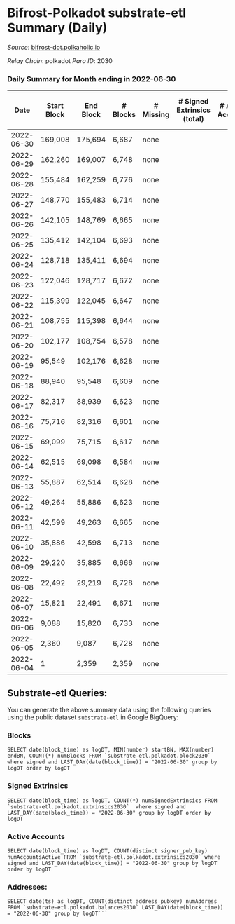 # Bifrost-Polkadot substrate-etl Summary (Daily)

_Source_: [bifrost-dot.polkaholic.io](https://bifrost-dot.polkaholic.io)

*Relay Chain*: polkadot
*Para ID*: 2030



### Daily Summary for Month ending in 2022-06-30


| Date | Start Block | End Block | # Blocks | # Missing | # Signed Extrinsics (total) | # Active Accounts | # Addresses with Balances | # Events | # Transfers | # XCM Transfers In | # XCM Transfers Out |
| ---- | ----------- | --------- | -------- | --------- | --------------------------- | ----------------- | ------------------------- | -------- | ----------- | ------------------ | ------------------- |
| 2022-06-30 | 169,008 | 175,694 | 6,687 | none |  |  | 6 | 13,381 |   |   |   |
| 2022-06-29 | 162,260 | 169,007 | 6,748 | none |  |  | 6 | 13,499 |   |   |   |
| 2022-06-28 | 155,484 | 162,259 | 6,776 | none |  |  | 6 | 13,556 |   |   |   |
| 2022-06-27 | 148,770 | 155,483 | 6,714 | none |  |  | 6 | 13,432 |   |   |   |
| 2022-06-26 | 142,105 | 148,769 | 6,665 | none |  |  | 6 | 13,334 |   |   |   |
| 2022-06-25 | 135,412 | 142,104 | 6,693 | none |  |  | 6 | 13,389 |   |   |   |
| 2022-06-24 | 128,718 | 135,411 | 6,694 | none |  |  | 6 | 13,395 |   |   |   |
| 2022-06-23 | 122,046 | 128,717 | 6,672 | none |  |  | 6 | 13,348 |   |   |   |
| 2022-06-22 | 115,399 | 122,045 | 6,647 | none |  |  | 6 | 13,297 |   |   |   |
| 2022-06-21 | 108,755 | 115,398 | 6,644 | none |  |  | 6 | 13,292 |   |   |   |
| 2022-06-20 | 102,177 | 108,754 | 6,578 | none |  |  | 6 | 13,160 |   |   |   |
| 2022-06-19 | 95,549 | 102,176 | 6,628 | none |  |  | 6 | 13,259 |   |   |   |
| 2022-06-18 | 88,940 | 95,548 | 6,609 | none |  |  | 6 | 13,222 |   |   |   |
| 2022-06-17 | 82,317 | 88,939 | 6,623 | none |  |  | 6 | 13,253 |   |   |   |
| 2022-06-16 | 75,716 | 82,316 | 6,601 | none |  |  | 6 | 13,205 |   |   |   |
| 2022-06-15 | 69,099 | 75,715 | 6,617 | none |  |  | 6 | 13,238 |   |   |   |
| 2022-06-14 | 62,515 | 69,098 | 6,584 | none |  |  | 6 | 13,172 |   |   |   |
| 2022-06-13 | 55,887 | 62,514 | 6,628 | none |  |  | 6 | 13,259 |   |   |   |
| 2022-06-12 | 49,264 | 55,886 | 6,623 | none |  |  | 6 | 13,250 |   |   |   |
| 2022-06-11 | 42,599 | 49,263 | 6,665 | none |  |  | 6 | 13,337 |   |   |   |
| 2022-06-10 | 35,886 | 42,598 | 6,713 | none |  |  | 6 | 13,430 |   |   |   |
| 2022-06-09 | 29,220 | 35,885 | 6,666 | none |  |  | 6 | 13,335 |   |   |   |
| 2022-06-08 | 22,492 | 29,219 | 6,728 | none |  |  | 6 | 13,460 |   |   |   |
| 2022-06-07 | 15,821 | 22,491 | 6,671 | none |  |  | 6 | 13,346 |   |   |   |
| 2022-06-06 | 9,088 | 15,820 | 6,733 | none |  |  | 6 | 13,469 |   |   |   |
| 2022-06-05 | 2,360 | 9,087 | 6,728 | none |  |  | 6 | 13,460 |   |   |   |
| 2022-06-04 | 1 | 2,359 | 2,359 | none |  |  | 6 | 4,719 |   |   |   |

## Substrate-etl Queries:
You can generate the above summary data using the following queries using the public dataset `substrate-etl` in Google BigQuery:


### Blocks
```
SELECT date(block_time) as logDT, MIN(number) startBN, MAX(number) endBN, COUNT(*) numBlocks FROM `substrate-etl.polkadot.block2030`  where signed and LAST_DAY(date(block_time)) = "2022-06-30" group by logDT order by logDT
```


### Signed Extrinsics
```
SELECT date(block_time) as logDT, COUNT(*) numSignedExtrinsics FROM `substrate-etl.polkadot.extrinsics2030`  where signed and LAST_DAY(date(block_time)) = "2022-06-30" group by logDT order by logDT
```


### Active Accounts
```
SELECT date(block_time) as logDT, COUNT(distinct signer_pub_key) numAccountsActive FROM `substrate-etl.polkadot.extrinsics2030` where signed and LAST_DAY(date(block_time)) = "2022-06-30" group by logDT order by logDT
```


### Addresses:
```
SELECT date(ts) as logDT, COUNT(distinct address_pubkey) numAddress FROM `substrate-etl.polkadot.balances2030` LAST_DAY(date(block_time)) = "2022-06-30" group by logDT```

